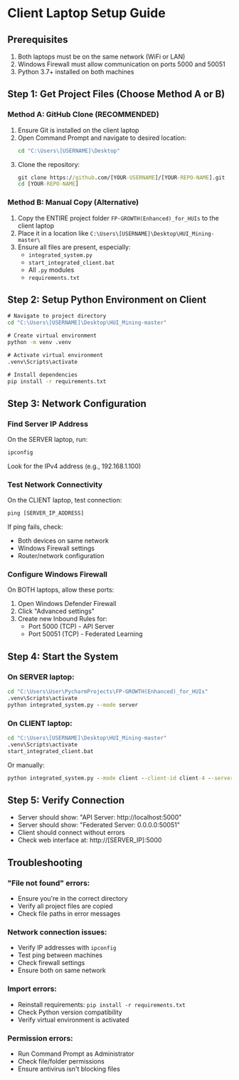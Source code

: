 # Client Laptop Setup Guide

## Prerequisites
1. Both laptops must be on the same network (WiFi or LAN)
2. Windows Firewall must allow communication on ports 5000 and 50051
3. Python 3.7+ installed on both machines

## Step 1: Get Project Files (Choose Method A or B)

### Method A: GitHub Clone (RECOMMENDED)
1. Ensure Git is installed on the client laptop
2. Open Command Prompt and navigate to desired location:
   ```cmd
   cd "C:\Users\[USERNAME]\Desktop"
   ```
3. Clone the repository:
   ```cmd
   git clone https://github.com/[YOUR-USERNAME]/[YOUR-REPO-NAME].git
   cd [YOUR-REPO-NAME]
   ```

### Method B: Manual Copy (Alternative)
1. Copy the ENTIRE project folder `FP-GROWTH(Enhanced)_for_HUIs` to the client laptop
2. Place it in a location like `C:\Users\[USERNAME]\Desktop\HUI_Mining-master\`
3. Ensure all files are present, especially:
   - `integrated_system.py`
   - `start_integrated_client.bat`
   - All `.py` modules
   - `requirements.txt`

## Step 2: Setup Python Environment on Client
```cmd
# Navigate to project directory
cd "C:\Users\[USERNAME]\Desktop\HUI_Mining-master"

# Create virtual environment
python -m venv .venv

# Activate virtual environment
.venv\Scripts\activate

# Install dependencies
pip install -r requirements.txt
```

## Step 3: Network Configuration

### Find Server IP Address
On the SERVER laptop, run:
```cmd
ipconfig
```
Look for the IPv4 address (e.g., 192.168.1.100)

### Test Network Connectivity
On the CLIENT laptop, test connection:
```cmd
ping [SERVER_IP_ADDRESS]
```
If ping fails, check:
- Both devices on same network
- Windows Firewall settings
- Router/network configuration

### Configure Windows Firewall
On BOTH laptops, allow these ports:
1. Open Windows Defender Firewall
2. Click "Advanced settings"
3. Create new Inbound Rules for:
   - Port 5000 (TCP) - API Server
   - Port 50051 (TCP) - Federated Learning

## Step 4: Start the System

### On SERVER laptop:
```cmd
cd "C:\Users\User\PycharmProjects\FP-GROWTH(Enhanced)_for_HUIs"
.venv\Scripts\activate
python integrated_system.py --mode server
```

### On CLIENT laptop:
```cmd
cd "C:\Users\[USERNAME]\Desktop\HUI_Mining-master"
.venv\Scripts\activate
start_integrated_client.bat
```

Or manually:
```cmd
python integrated_system.py --mode client --client-id client-4 --server-address [SERVER_IP] --federated-port 50051
```

## Step 5: Verify Connection
- Server should show: "API Server: http://localhost:5000"
- Server should show: "Federated Server: 0.0.0.0:50051"
- Client should connect without errors
- Check web interface at: http://[SERVER_IP]:5000

## Troubleshooting

### "File not found" errors:
- Ensure you're in the correct directory
- Verify all project files are copied
- Check file paths in error messages

### Network connection issues:
- Verify IP addresses with `ipconfig`
- Test ping between machines
- Check firewall settings
- Ensure both on same network

### Import errors:
- Reinstall requirements: `pip install -r requirements.txt`
- Check Python version compatibility
- Verify virtual environment is activated

### Permission errors:
- Run Command Prompt as Administrator
- Check file/folder permissions
- Ensure antivirus isn't blocking files
